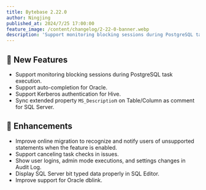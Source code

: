 ```yaml
---
title: Bytebase 2.22.0
author: Ningjing
published_at: 2024/7/25 17:00:00
feature_image: /content/changelog/2-22-0-banner.webp
description: 'Support monitoring blocking sessions during PostgreSQL task execution.'
---
```


## 🚀 New Features

- Support monitoring blocking sessions during PostgreSQL task execution.
- Support auto-completion for Oracle.
- Support Kerberos authentication for Hive.
- Sync extended property `MS_Descriptio`n on Table/Column as comment for SQL Server.

## 🎄 Enhancements

- Improve online migration to recognize and notify users of unsupported statements when the feature is enabled.
- Support canceling task checks in issues.
- Show user logins, admin mode executions, and settings changes in Audit Log.
- Display SQL Server bit typed data properly in SQL Editor.
- Improve support for Oracle dblink.

<IncludeBlock url="/docs/get-started/install/install-upgrade"></IncludeBlock>
